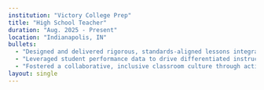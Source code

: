 ```yaml
---
institution: "Victory College Prep"
title: "High School Teacher"
duration: "Aug. 2025 - Present"
location: "Indianapolis, IN"
bullets:
  - "Designed and delivered rigorous, standards-aligned lessons integrating arts-infused instructional strategies, boosting student engagement and proficiency outcomes across diverse learning groups."
  - "Leveraged student performance data to drive differentiated instruction, resulting in measurable growth toward ambitious academic goals and demonstrable gains in state assessment metrics."
  - "Fostered a collaborative, inclusive classroom culture through active family engagement, advisory programming, and community partnerships that enhanced student support and retention."
layout: single
---
```

